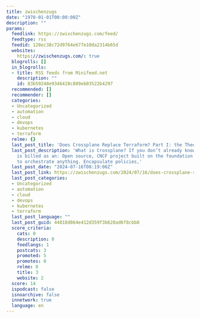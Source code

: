 ```yaml
---
title: zwischenzugs
date: "1970-01-01T00:00:00Z"
description: ""
params:
  feedlink: https://zwischenzugs.com/feed/
  feedtype: rss
  feedid: 128ec38c72d9764e677e10da2314b65d
  websites:
    https://zwischenzugs.com/: true
  blogrolls: []
  in_blogrolls:
  - title: RSS feeds from Minifeed.net
    description: ""
    id: 83b59248e9346428c889eb03522b4297
  recommended: []
  recommender: []
  categories:
  - Uncategorized
  - automation
  - cloud
  - devops
  - kubernetes
  - terraform
  relme: {}
  last_post_title: 'Does Crossplane Replace Terraform? Part I: the Theory'
  last_post_description: 'What is Crossplane? If you don’t already know, Crossplane
    is billed as an: Open source, CNCF project built on the foundation of Kubernetes
    to orchestrate anything. Encapsulate policies,'
  last_post_date: "2024-07-16T08:19:06Z"
  last_post_link: https://zwischenzugs.com/2024/07/16/does-crossplane-replace-terraform-part-i-the-theory/
  last_post_categories:
  - Uncategorized
  - automation
  - cloud
  - devops
  - kubernetes
  - terraform
  last_post_language: ""
  last_post_guid: 44818d864e412d359f3b628ad6f8cbb8
  score_criteria:
    cats: 0
    description: 0
    feedlangs: 1
    postcats: 3
    promoted: 5
    promotes: 0
    relme: 0
    title: 3
    website: 2
  score: 14
  ispodcast: false
  isnoarchive: false
  innetwork: true
  language: en
---
```

